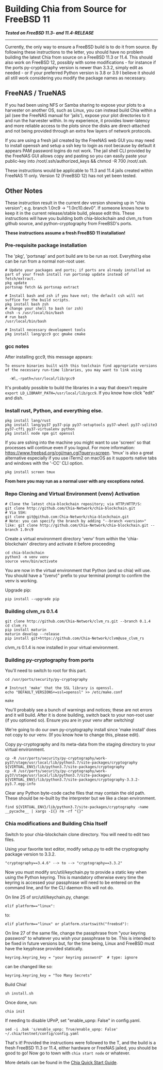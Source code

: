 # Building Chia from Source for FreeBSD 11

_**Tested on FreeBSD 11.3- and 11.4-RELEASE**_

***


Currently, the only way to ensure a FreeBSD build is to do it from source. By following these instructions to the letter, you should have no problem building the latest Chia from source on a FreeBSD 11.3 or 11.4. This should also work on FreeBSD 12, possibly with some modifications - for instance if the ports py-cryptography version is newer than 3.3.2, simply edit as needed - or if your preferred Python version is 3.8 or 3.9 I believe it should all still work considering you modify the package names as necessary.

## FreeNAS / TrueNAS

If you had been using NFS or Samba sharing to expose your plots to a harvester on another OS, such as Linux, you can instead build Chia within a jail (see the FreeNAS manual for 'jails'), expose your plot directories to it and run the harvester within. In my experience, it provides lower-latency and more reliable access to the plots since the disks are direct-attached and not being provided through an extra few layers of network protocols.

If you are using a fresh jail created by the FreeNAS web GUI you may need to install openssh and setup a ssh key to login as root because by default it appears PAM password logins do not work. The jail shell CLI provided by the FreeNAS GUI allows copy and pasting so you can easily paste your public-key into /root/.ssh/authorized_keys && chmod -R 700 /root/.ssh.

These instructions would be applicable to 11.3 and 11.4 jails created within FreeNAS 11 only. Version 12 (FreeBSD 12) has not yet been tested.

## Other Notes

These instruction result in the current dev version showing up in "chia version"; e.g. branch 1.0rc9 -> "1.0rc10.dev0". If someone knows how to keep it in the current release/stable build, please edit this. These instructions will have you building both chia-blockchain and clvm_rs from github source, and python-cryptography from FreeBSD's ports.

**These instructions assume a fresh FreeBSD 11 installation!**

### Pre-requisite package installation

The 'pkg', 'portsnap' and port build are to be run as root. Everything else can be run from a normal non-root user.

```
# Update your packages and ports; if ports are already installed as part of your fresh install run portsnap update instead of fetch/extract.
pkg update
portsnap fetch && portsnap extract

# Install bash and zsh if you have not; the default csh will not suffice for the build scripts.
pkg install bash zsh
# change your shell to bash (or zsh)
chsh -s /usr/local/bin/bash
# run bash
/usr/local/bin/bash

# Install necessary development tools 
pkg install lang/gcc9 gcc gmake cmake

```

### gcc notes

After installing gcc9, this message appears:

```
To ensure binaries built with this toolchain find appropriate versions
of the necessary run-time libraries, you may want to link using

  -Wl,-rpath=/usr/local/lib/gcc9
```

It's probably possible to build the libraries in a way that doesn't require `export LD_LIBRARY_PATH=/usr/local/lib/gcc9`. If you know how click "edit" and dish.

### Install rust, Python, and everything else.

```
pkg install lang/rust
pkg install lang/py37 py37-pip py37-setuptools py37-wheel py37-sqlite3 py37-cffi py37-virtualenv python
pkg install node npm git openssl
```

If you are sshing into the machine you might want to use 'screen' so that processes will continue even if you logout. For more information: https://www.freebsd.org/cgi/man.cgi?query=screen. 'tmux' is also a great alternative especially if you use iTerm2 on macOS as it supports native tabs and windows with the '-CC' CLI option.

```
pkg install screen tmux
```

**From here you may run as a normal user with any exceptions noted.**

### Repo Cloning and Virtual Environment (venv) Activation

```
# Clone the latest chia-blockchain repository; via HTTP/HTTP/S:
git clone http://github.com/Chia-Network/chia-blockchain.git
# Via SSH:
git clone git@github.com:Chia-Network/chia-blockchain.git
# Note: you can specify the branch by adding "--branch <version>" like: git clone http://github.com/Chia-Network/chia-blockchain.git --branch 1.0rc9

```

Create a virtual environment directory 'venv' from *within* the 'chia-blockchain' directory and activate it before proceeding
```
cd chia-blockchain
python3 -m venv venv
source venv/bin/activate 
```

You are now in the virtual environment that Python (and so chia) will use. You should have a "(venv)" prefix to your terminal prompt to confirm the venv is working.

Upgrade pip:
```
pip install --upgrade pip
```

### Building clvm_rs 0.1.4

```
git clone http://github.com/Chia-Network/clvm_rs.git --branch 0.1.4
cd clvm_rs
pip install maturin
maturin develop --release
pip install git+https://github.com/Chia-Network/clvm@use_clvm_rs
```

clvm_rs 0.1.4 is now installed in your virtual environment.

### Building py-cryptography from ports

You'll need to switch to root for this part.

```
cd /usr/ports/security/py-cryptography

# Instruct 'make' that the SSL library is openssl.
echo "DEFAULT_VERSIONS+=ssl=openssl" >> /etc/make.conf

make
```

You'll probably see a bunch of warnings and notices; these are not errors and it will build. After it is done building, switch back to your non-root user (if you optioned so). Ensure you are in your venv after switching!

We're going to do our own py-cryptography install since 'make install' does not copy to our venv. (If you know how to change this, please edit).

Copy py-cryptography and its meta-data from the staging directory to your virtual environment.

```
cp -R /usr/ports/security/py-cryptography/work-py37/stage/usr/local/lib/python3.7/site-packages/cryptography ${VIRTUAL_ENV}/lib/python3.7/site-packages/cryptography
cp -R /usr/ports/security/py-cryptography/work-py37/stage/usr/local/lib/python3.7/site-packages/ ${VIRTUAL_ENV}/lib/python3.7/site-packages/cryptography-3.3.2-py3.7.egg-info
```

Clear any Python byte-code cache files that may contain the old path. These should be re-built by the interpreter but we like a clean environment.
```
find ${VIRTUAL_ENV}/lib/python3.7/site-packages/cryptography -name __pycache__ | xargs -I{} rm -rf "{}"
```

### Chia modifications and Building Chia Itself

Switch to your chia-blockchain clone directory. You will need to edit two files.

Using your favorite text editor, modify setup.py to edit the cryptography package version to 3.3.2.
```
"cryptography==3.4.6" --> to --> "cryptography==3.3.2"
```

Now you must modify src/util/keychain.py to provide a static key when using the Python keyring. This is mandatory otherwise every time the keyring is accessed your passphrase will need to be entered on the command line, and for the CLI daemon this will not do.

On line 25 of src/util/keychain.py, change:

```
elif platform=="linux":
```
to:
```
elif platform=="linux" or platform.startswith("freebsd"):
```

On line 27 of the same file, change the passphrase from "your keyring password" to whatever you wish your passphrase to be. This is intended to be fixed in future versions but, for the time being, Linux and FreeBSD must have the keyphrase provided statically.
```
keyring.keyring_key = "your keyring password"  # type: ignore
```
can be changed like so:
```
keyring.keyring_key = "Too Many Secrets"
```

Build Chia!

```
sh install.sh
```
Once done, run:

```
chia init
```

If needing to disable UPnP, set "enable_upnp: False" in config.yaml.

```
sed -i .bak 's/enable_upnp: True/enable_upnp: False' ~/.chia/testnet/config/config.yaml
```

That's it! Provided the instructions were followed to the T, and the build is a fresh FreeBSD 11.3 or 11.4, either hardware or FreeNAS jailed, you should be good to go! Now go to town with `chia start node` or whatever.

More details can be found in the [Chia Quick Start Guide](https://github.com/Chia-Network/chia-blockchain/wiki/Quick-Start-Guide).

